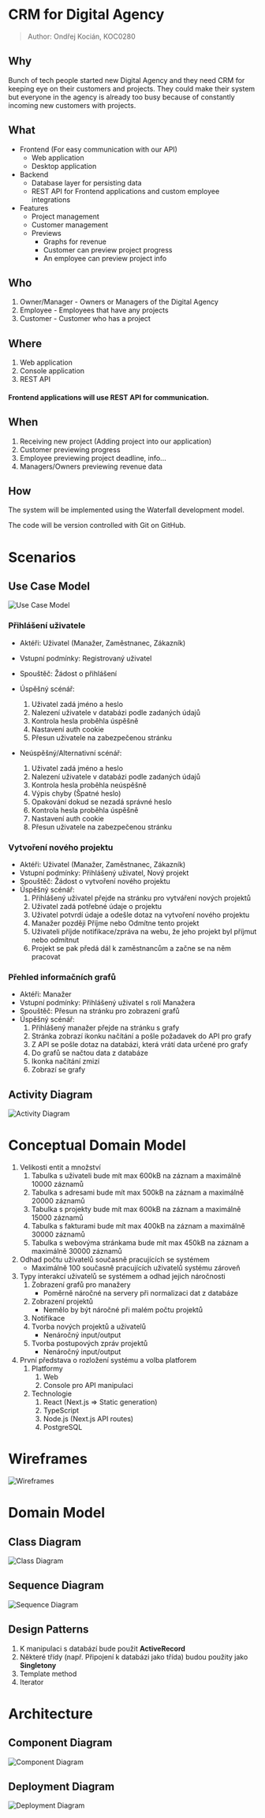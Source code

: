 # CRM for Digital Agency

> Author: Ondřej Kocián, KOC0280

## Why

Bunch of tech people started new Digital Agency and they need CRM for keeping eye on their customers and projects.
They could make their system but everyone in the agency is already too busy because of constantly incoming new customers with projects.

## What

- Frontend (For easy communication with our API)
  - Web application
  - Desktop application
- Backend
  - Database layer for persisting data
  - REST API for Frontend applications and custom employee integrations
- Features
  - Project management
  - Customer management
  - Previews
    - Graphs for revenue
    - Customer can preview project progress
    - An employee can preview project info

## Who

1. Owner/Manager - Owners or Managers of the Digital Agency
2. Employee - Employees that have any projects
3. Customer - Customer who has a project

## Where

1. Web application
2. Console application
3. REST API

#### Frontend applications will use REST API for communication.

## When

1. Receiving new project (Adding project into our application)
2. Customer previewing progress
3. Employee previewing project deadline, info...
4. Managers/Owners previewing revenue data

## How

The system will be implemented using the Waterfall development model.

The code will be version controlled with Git on GitHub.

# Scenarios

## Use Case Model

![Use Case Model](./public/uc.png)

### Přihlášení uživatele

- Aktéři: Uživatel (Manažer, Zaměstnanec, Zákazník)
- Vstupní podmínky: Registrovaný uživatel
- Spouštěč: Žádost o přihlášení
- Úspěšný scénář:
  1. Uživatel zadá jméno a heslo
  2. Nalezení uživatele v databázi podle zadaných údajů
  3. Kontrola hesla proběhla úspěšně
  4. Nastavení auth cookie
  5. Přesun uživatele na zabezpečenou stránku
- Neúspěšný/Alternativní scénář:

  1. Uživatel zadá jméno a heslo
  2. Nalezení uživatele v databázi podle zadaných údajů
  3. Kontrola hesla proběhla neúspěšně
  4. Výpis chyby (Špatné heslo)
  5. Opakování dokud se nezadá správné heslo
  6. Kontrola hesla proběhla úspěšně
  7. Nastavení auth cookie
  8. Přesun uživatele na zabezpečenou stránku

### Vytvoření nového projektu

- Aktéři: Uživatel (Manažer, Zaměstnanec, Zákazník)
- Vstupní podmínky: Přihlášený uživatel, Nový projekt
- Spouštěč: Žádost o vytvoření nového projektu
- Úspěšný scénář:
  1. Přihlášený uživatel přejde na stránku pro vytváření nových projektů
  2. Uživatel zadá potřebné údaje o projektu
  3. Uživatel potvrdí údaje a odešle dotaz na vytvoření nového projektu
  4. Manažer později Příjme nebo Odmítne tento projekt
  5. Uživateli příjde notifikace/zpráva na webu, že jeho projekt byl příjmut nebo odmítnut
  6. Projekt se pak předá dál k zaměstnancům a začne se na něm pracovat

### Přehled informačních grafů

- Aktéři: Manažer
- Vstupní podmínky: Přihlášený uživatel s rolí Manažera
- Spouštěč: Přesun na stránku pro zobrazení grafů
- Úspěšný scénář:
  1. Přihlášený manažer přejde na stránku s grafy
  2. Stránka zobrazí ikonku načítání a pošle požadavek do API pro grafy
  3. Z API se pošle dotaz na databázi, která vrátí data určené pro grafy
  4. Do grafů se načtou data z databáze
  5. Ikonka načítání zmizí
  6. Zobrazí se grafy

## Activity Diagram

![Activity Diagram](./public/ad.png)

# Conceptual Domain Model

1. Velikosti entit a množství
   1. Tabulka s uživateli bude mít max 600kB na záznam a maximálně 10000 záznamů
   2. Tabulka s adresami bude mít max 500kB na záznam a maximálně 20000 záznamů
   3. Tabulka s projekty bude mít max 600kB na záznam a maximálně 15000 záznamů
   4. Tabulka s fakturami bude mít max 400kB na záznam a maximálně 30000 záznamů
   5. Tabulka s webovýma stránkama bude mít max 450kB na záznam a maximálně 30000 záznamů
2. Odhad počtu uživatelů současně pracujících se systémem
   - Maximálně 100 současně pracujících uživatelů systému zároveň
3. Typy interakcí uživatelů se systémem a odhad jejich náročnosti
   1. Zobrazení grafů pro manažery
      - Poměrně náročné na servery při normalizaci dat z databáze
   2. Zobrazení projektů
      - Nemělo by být náročné při malém počtu projektů
   3. Notifikace
   4. Tvorba nových projektů a uživatelů
      - Nenáročný input/output
   5. Tvorba postupových zpráv projektů
      - Nenáročný input/output
4. První představa o rozložení systému a volba platforem
   1. Platformy
      1. Web
      2. Console pro API manipulaci
   1. Technologie
      1. React (Next.js => Static generation)
      2. TypeScript
      3. Node.js (Next.js API routes)
      4. PostgreSQL

# Wireframes

![Wireframes](./public/wireframy.png)

# Domain Model

## Class Diagram

![Class Diagram](./public/cl.png)

## Sequence Diagram

![Sequence Diagram](./public/seq.png)

## Design Patterns

1. K manipulaci s databází bude použit **ActiveRecord**
2. Některé třídy (např. Připojení k databázi jako třída) budou použity jako **Singletony**
3. Template method
4. Iterator

# Architecture

## Component Diagram

![Component Diagram](./public/cd.png)

## Deployment Diagram

![Deployment Diagram](./public/deploy.png)

